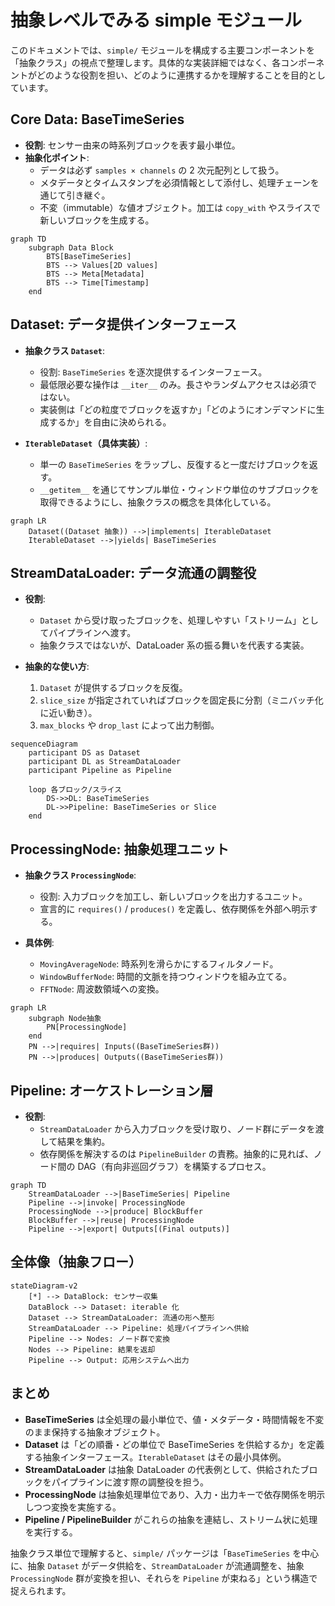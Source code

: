 # 抽象レベルでみる simple モジュール

このドキュメントでは、`simple/` モジュールを構成する主要コンポーネントを「抽象クラス」の視点で整理します。具体的な実装詳細ではなく、各コンポーネントがどのような役割を担い、どのように連携するかを理解することを目的としています。

## Core Data: BaseTimeSeries

- **役割**: センサー由来の時系列ブロックを表す最小単位。
- **抽象化ポイント**:
  - データは必ず `samples × channels` の 2 次元配列として扱う。
  - メタデータとタイムスタンプを必須情報として添付し、処理チェーンを通じて引き継ぐ。
  - 不変（immutable）な値オブジェクト。加工は `copy_with` やスライスで新しいブロックを生成する。

```mermaid
graph TD
    subgraph Data Block
        BTS[BaseTimeSeries]
        BTS --> Values[2D values]
        BTS --> Meta[Metadata]
        BTS --> Time[Timestamp]
    end
```

## Dataset: データ提供インターフェース

- **抽象クラス `Dataset`**:
  - 役割: `BaseTimeSeries` を逐次提供するインターフェース。
  - 最低限必要な操作は `__iter__` のみ。長さやランダムアクセスは必須ではない。
  - 実装側は「どの粒度でブロックを返すか」「どのようにオンデマンドに生成するか」を自由に決められる。

- **`IterableDataset`（具体実装）**:
  - 単一の `BaseTimeSeries` をラップし、反復すると一度だけブロックを返す。
  - `__getitem__` を通じてサンプル単位・ウィンドウ単位のサブブロックを取得できるようにし、抽象クラスの概念を具体化している。

```mermaid
graph LR
    Dataset((Dataset 抽象)) -->|implements| IterableDataset
    IterableDataset -->|yields| BaseTimeSeries
```

## StreamDataLoader: データ流通の調整役

- **役割**:
  - `Dataset` から受け取ったブロックを、処理しやすい「ストリーム」としてパイプラインへ渡す。
  - 抽象クラスではないが、DataLoader 系の振る舞いを代表する実装。

- **抽象的な使い方**:
  1. `Dataset` が提供するブロックを反復。
  2. `slice_size` が指定されていればブロックを固定長に分割（ミニバッチ化に近い動き）。
  3. `max_blocks` や `drop_last` によって出力制御。

```mermaid
sequenceDiagram
    participant DS as Dataset
    participant DL as StreamDataLoader
    participant Pipeline as Pipeline

    loop 各ブロック/スライス
        DS->>DL: BaseTimeSeries
        DL->>Pipeline: BaseTimeSeries or Slice
    end
```

## ProcessingNode: 抽象処理ユニット

- **抽象クラス `ProcessingNode`**:
  - 役割: 入力ブロックを加工し、新しいブロックを出力するユニット。
  - 宣言的に `requires()` / `produces()` を定義し、依存関係を外部へ明示する。

- **具体例**:
  - `MovingAverageNode`: 時系列を滑らかにするフィルタノード。
  - `WindowBufferNode`: 時間的文脈を持つウィンドウを組み立てる。
  - `FFTNode`: 周波数領域への変換。

```mermaid
graph LR
    subgraph Node抽象
        PN[ProcessingNode]
    end
    PN -->|requires| Inputs((BaseTimeSeries群))
    PN -->|produces| Outputs((BaseTimeSeries群))
```

## Pipeline: オーケストレーション層

- **役割**:
  - `StreamDataLoader` から入力ブロックを受け取り、ノード群にデータを渡して結果を集約。
  - 依存関係を解決するのは `PipelineBuilder` の責務。抽象的に見れば、ノード間の DAG（有向非巡回グラフ）を構築するプロセス。

```mermaid
graph TD
    StreamDataLoader -->|BaseTimeSeries| Pipeline
    Pipeline -->|invoke| ProcessingNode
    ProcessingNode -->|produce| BlockBuffer
    BlockBuffer -->|reuse| ProcessingNode
    Pipeline -->|export| Outputs[(Final outputs)]
```

## 全体像（抽象フロー）

```mermaid
stateDiagram-v2
    [*] --> DataBlock: センサー収集
    DataBlock --> Dataset: iterable 化
    Dataset --> StreamDataLoader: 流通の形へ整形
    StreamDataLoader --> Pipeline: 処理パイプラインへ供給
    Pipeline --> Nodes: ノード群で変換
    Nodes --> Pipeline: 結果を返却
    Pipeline --> Output: 応用システムへ出力
```

## まとめ

- **BaseTimeSeries** は全処理の最小単位で、値・メタデータ・時間情報を不変のまま保持する抽象オブジェクト。
- **Dataset** は「どの順番・どの単位で BaseTimeSeries を供給するか」を定義する抽象インターフェース。`IterableDataset` はその最小具体例。
- **StreamDataLoader** は抽象 DataLoader の代表例として、供給されたブロックをパイプラインに渡す際の調整役を担う。
- **ProcessingNode** は抽象処理単位であり、入力・出力キーで依存関係を明示しつつ変換を実施する。
- **Pipeline / PipelineBuilder** がこれらの抽象を連結し、ストリーム状に処理を実行する。

抽象クラス単位で理解すると、`simple/` パッケージは「`BaseTimeSeries` を中心に、抽象 `Dataset` がデータ供給を、`StreamDataLoader` が流通調整を、抽象 `ProcessingNode` 群が変換を担い、それらを `Pipeline` が束ねる」という構造で捉えられます。
